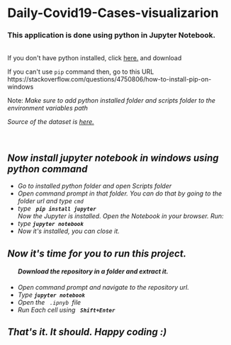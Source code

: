 # Daily-Covid19-Cases-visualizarion
<h3> This application is done using python in Jupyter Notebook. </h3> <br/>
If you don't have python installed, click <a href="https://www.python.org/downloads/">here.</a>  and download<br/>
<p>
 If you can't use <code>pip</code> command then, go to this URL https://stackoverflow.com/questions/4750806/how-to-install-pip-on-windows
</p>
<p>
Note: <i> Make sure to add python installed folder and scripts folder to the environment variables path <br>
</p>
<p>
Source of the dataset is <a href="https://www.kaggle.com/sudalairajkumar/novel-corona-virus-2019-dataset">here.</a>
</p>
<br>
<h2> Now install jupyter notebook in windows using python command </h2>
<ul>
<li> Go to installed python folder and open Scripts folder </li>
<li> Open command prompt in that folder. You can do that by going to the folder url and type <code>cmd</code> </li>
<li> type <code><b> pip install jupyter </b></code> </li>
Now the Jupyter is installed. Open the Notebook in your browser. Run: <br/>
<li>type  <b><code>jupyter notebook </code></b> </li>
<li> Now it's installed, you can close it. </li>
</ul>
<h2> Now it's time for you to run this project. </h2>
<ul>
<h4> Download the repository in a folder and extract it. </h4>
<li> Open command prompt and navigate to the repository url. </li>
<li> Type <code><b>jupyter notebook </b></code> </li>
<li> Open the <code> .ipnyb </code>file </li>
<li> Run Each cell using <code><b> Shift+Enter </b> </code> </li>
</ul>
<h2>That's it. It should. Happy coding :) </h2>
